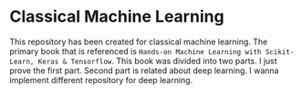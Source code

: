 # Classical Machine Learning

This repository has been created for classical machine learning. The primary book that 
is referenced is `Hands-on Machine Learning with Scikit-Learn, Keras & Tensorflow`. This 
book was divided into two parts. I just prove the first part. Second part is related
about deep learning. I wanna implement different repository for deep learning.
